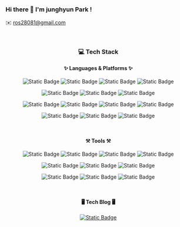### Hi there 👋 I'm junghyun Park !
✉️ ros28081@gmail.com

<br>

<div align="center">
   
### 💻 Tech Stack    
   
#### ✨ Languages & Platforms ✨   
![Static Badge](https://img.shields.io/badge/Spring-6DB33F?logo=Spring&logoColor=white)
![Static Badge](https://img.shields.io/badge/springsecurity-6DB33F?logo=springsecurity&logoColor=white)
![Static Badge](https://img.shields.io/badge/Java-007396?logo=Java&logoColor=white)
![Static Badge](https://img.shields.io/badge/Node.js-00733993396?logo=Node.js&logoColor=white)   
   
![Static Badge](https://img.shields.io/badge/MySQL-4479A1?logo=MySQL&logoColor=white) 
![Static Badge](https://img.shields.io/badge/Oracle-F80000?logo=Oracle&logoColor=white) 
![Static Badge](https://img.shields.io/badge/Postgresql-4169E1?logo=Postgresql&logoColor=white) 
   
![Static Badge](https://img.shields.io/badge/AmazonAWS-232F3E?logo=AmazonAWS&logoColor=white)
![Static Badge](https://img.shields.io/badge/AmazonRDS-527FFF?logo=AmazonRDS&logoColor=white)
![Static Badge](https://img.shields.io/badge/ApacheTomcat-F8DC75?logo=ApacheTomcat&logoColor=white)
![Static Badge](https://img.shields.io/badge/Firebase-FFCA28?logo=Firebase&logoColor=white)
    
![Static Badge](https://img.shields.io/badge/JavaScript-F7DF1E?logo=JavaScript&logoColor=white)
![Static Badge](https://img.shields.io/badge/HTML5-E34F26?logo=HTML5&logoColor=white) 
![Static Badge](https://img.shields.io/badge/CSS3-1572B6?logo=CSS3&logoColor=white)
   
<br>
   
#### ⚒ Tools ⚒   
![Static Badge](https://img.shields.io/badge/Jira-0052CC?logo=Jira&logoColor=white)
![Static Badge](https://img.shields.io/badge/slack-4a154b?logo=slack&logoColor=white) 
![Static Badge](https://img.shields.io/badge/Notion-000000?logo=Notion&logoColor=white) 
![Static Badge](https://img.shields.io/badge/Figma-F24E1E?logo=Figma&logoColor=white)
   
![Static Badge](https://img.shields.io/badge/GitHub-181717?logo=GitHub&logoColor=white)
![Static Badge](https://img.shields.io/badge/IntelliJ-000000?logo=intellijidea&logoColor=white) 
![Static Badge](https://img.shields.io/badge/Postman-FF6C37?logo=Postman&logoColor=white)
   
![Static Badge](https://img.shields.io/badge/DataGrip-000000?logo=DataGrip&logoColor=white)
![Static Badge](https://img.shields.io/badge/SqlDeveloper-3d3d3d?logo=SqlDeveloper&logoColor=white) 
![Static Badge](https://img.shields.io/badge/DBeaver-5b82a3?logo=DBeaver&logoColor=white)
   
<br>
   
#### 🖥 Tech Blog 🖥   
[![Static Badge](https://img.shields.io/badge/Tistory-000000?logo=Tistory&logoColor=white)](https://studyitwithj.tistory.com/)
   
</div>

<!--
**junghyun-jacky/junghyun-jacky** is a ✨ _special_ ✨ repository because its `README.md` (this file) appears on your GitHub profile.

Here are some ideas to get you started:

- 🔭 I’m currently working on ...
- 🌱 I’m currently learning ...
- 👯 I’m looking to collaborate on ...
- 🤔 I’m looking for help with ...
- 💬 Ask me about ...
- 📫 How to reach me: ...
- 😄 Pronouns: ...
- ⚡ Fun fact: ...
-->
